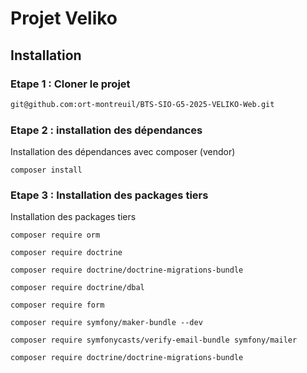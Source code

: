 # Projet Veliko

## Installation

### Etape 1 : Cloner le projet

```bash
git@github.com:ort-montreuil/BTS-SIO-G5-2025-VELIKO-Web.git
```

### Etape 2 : installation des dépendances

Installation des dépendances avec composer (vendor)
```
composer install
```
### Etape 3 : Installation des packages tiers
Installation des packages tiers
```
composer require orm
```
```
composer require doctrine
```
```
composer require doctrine/doctrine-migrations-bundle
```
```
composer require doctrine/dbal
```
```
composer require form 
```
```
composer require symfony/maker-bundle --dev
```
```
composer require symfonycasts/verify-email-bundle symfony/mailer
```
```
composer require doctrine/doctrine-migrations-bundle
```